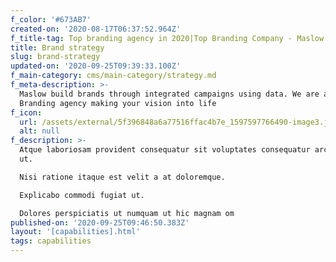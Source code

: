 ```yaml
---
f_color: '#673AB7'
created-on: '2020-08-17T06:37:52.964Z'
f_title-tag: Top branding agency in 2020|Top Branding Company - Maslow AI
title: Brand strategy
slug: brand-strategy
updated-on: '2020-09-25T09:39:33.100Z'
f_main-category: cms/main-category/strategy.md
f_meta-description: >-
  Maslow build brands through integrated campaigns using data. We are a top
  Branding agency making your vision into life 
f_icon:
  url: /assets/external/5f396848a6a77516ffac4b7e_1597597766490-image3.jpg
  alt: null
f_description: >-
  Atque laboriosam provident consequatur sit voluptates consequatur architecto
  ut.

  Nisi ratione itaque est velit a at doloremque.

  Explicabo commodi fugiat ut.

  Dolores perspiciatis ut numquam ut hic magnam om
published-on: '2020-09-25T09:46:50.383Z'
layout: '[capabilities].html'
tags: capabilities
---
```



